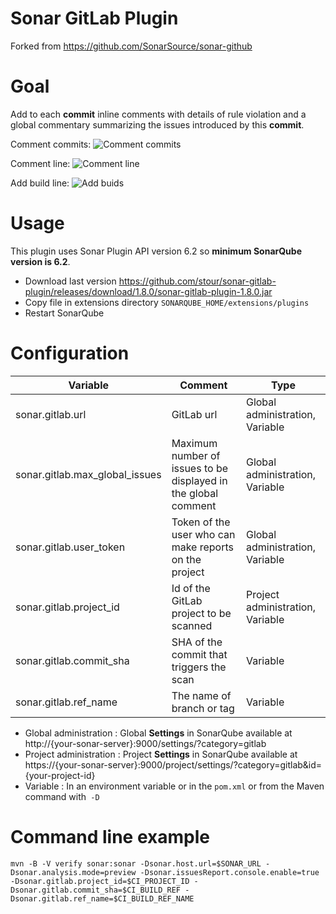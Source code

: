 Sonar GitLab Plugin
===================

Forked from https://github.com/SonarSource/sonar-github

# Goal

Add to each **commit** inline comments with details of rule violation and a global commentary summarizing the issues introduced by this **commit**.

Comment commits:
![Comment commits](doc/comment_commits.jpg)

Comment line:
![Comment line](doc/comment_line.jpg)

Add build line:
![Add buids](doc/builds.jpg)

# Usage

This plugin uses Sonar Plugin API version 6.2 so **minimum SonarQube version is 6.2**.

- Download last version https://github.com/stour/sonar-gitlab-plugin/releases/download/1.8.0/sonar-gitlab-plugin-1.8.0.jar
- Copy file in extensions directory `SONARQUBE_HOME/extensions/plugins`
- Restart SonarQube

# Configuration

| Variable | Comment | Type |
| -------- | ----------- | ---- |
| sonar.gitlab.url | GitLab url | Global administration, Variable |
| sonar.gitlab.max_global_issues | Maximum number of issues to be displayed in the global comment |  Global administration, Variable |
| sonar.gitlab.user_token | Token of the user who can make reports on the project |  Global administration, Variable |
| sonar.gitlab.project_id | Id of the GitLab project to be scanned | Project administration, Variable |
| sonar.gitlab.commit_sha | SHA of the commit that triggers the scan | Variable |
| sonar.gitlab.ref_name | The name of branch or tag | Variable |

- Global administration : Global **Settings** in SonarQube available at http://{your-sonar-server}:9000/settings/?category=gitlab
- Project administration : Project **Settings** in SonarQube available at https://{your-sonar-server}:9000/project/settings/?category=gitlab&id={your-project-id}
- Variable : In an environment variable or in the `pom.xml` or from the Maven command with` -D`

# Command line example

``` shell
mvn -B -V verify sonar:sonar -Dsonar.host.url=$SONAR_URL -Dsonar.analysis.mode=preview -Dsonar.issuesReport.console.enable=true -Dsonar.gitlab.project_id=$CI_PROJECT_ID -Dsonar.gitlab.commit_sha=$CI_BUILD_REF -Dsonar.gitlab.ref_name=$CI_BUILD_REF_NAME
```
